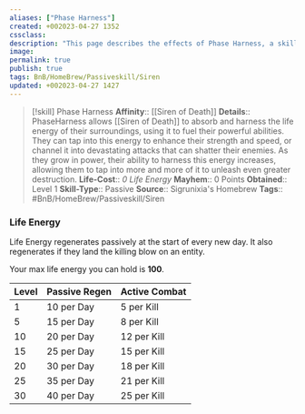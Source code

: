 ```yaml
---
aliases: ["Phase Harness"]
created: +002023-04-27 1352
cssclass: 
description: "This page describes the effects of Phase Harness, a skill for the homebrew skilltree Siren of Death for the Bunkers and Badasses TTRPG."
image: 
permalink: true
publish: true
tags: BnB/HomeBrew/Passiveskill/Siren
updated: +002023-04-27 1427
---
```


>[!skill] Phase Harness
> **Affinity**:: [[Siren of Death]]
> **Details**:: PhaseHarness allows [[Siren of Death]] to absorb and harness the life energy of their surroundings, using it to fuel their powerful abilities. They can tap into this energy to enhance their strength and speed, or channel it into devastating attacks that can shatter their enemies. As they grow in power, their ability to harness this energy increases, allowing them to tap into more and more of it to unleash even greater destruction.
> **Life-Cost**:: *0 Life Energy*
> **Mayhem**:: 0 Points
> **Obtained**:: Level 1
> **Skill-Type**:: Passive
> **Source**:: Sigrunixia's Homebrew
> **Tags**:: #BnB/HomeBrew/Passiveskill/Siren

### Life Energy

Life Energy regenerates passively at the start of every new day. It also regenerates if they land the killing blow on an entity.

Your max life energy you can hold is **100**.

| **Level** | **Passive Regen** | **Active Combat** |
|-----------|-------------------|-------------------|
| 1         | 10 per Day        | 5 per Kill        |
| 5         | 15 per Day        | 8 per Kill        |
| 10        | 20 per Day        | 12 per Kill       |
| 15        | 25 per Day        | 15 per Kill       |
| 20        | 30 per Day        | 18 per Kill       |
| 25        | 35 per Day        | 21 per Kill       |
| 30        | 40 per Day        | 25 per Kill       |
